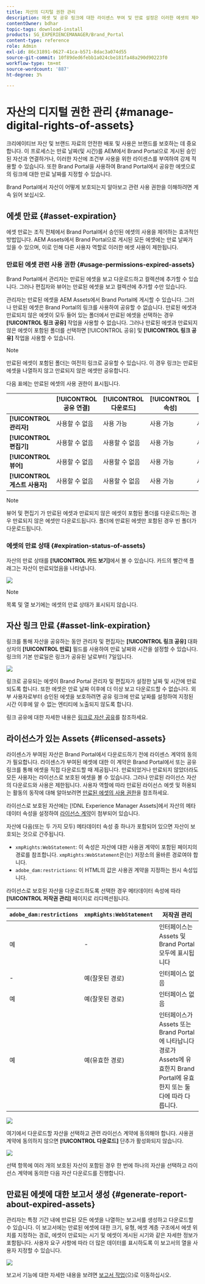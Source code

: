 ```yaml
---
title: 자산의 디지털 권한 관리
description: 에셋 및 공유 링크에 대한 라이센스 부여 및 만료 설정은 이러한 에셋의 제어된 사용을 보장하고 보호합니다.
contentOwner: bdhar
topic-tags: download-install
products: SG_EXPERIENCEMANAGER/Brand_Portal
content-type: reference
role: Admin
exl-id: 86c31891-0627-41ca-b571-8dac3a074d55
source-git-commit: 10f89ded6febb1a024cbe181fa48a290d90223f0
workflow-type: tm+mt
source-wordcount: '887'
ht-degree: 3%

---
```


# 자산의 디지털 권한 관리 {#manage-digital-rights-of-assets}

크리에이티브 자산 및 브랜드 자료의 안전한 배포 및 사용은 브랜드를 보호하는 데 중요합니다. 이 프로세스는 만료 날짜(및 시간)를 AEM에서 Brand Portal으로 게시된 승인된 자산과 연결하거나, 이러한 자산에 조건부 사용을 위한 라이센스를 부여하여 강제 적용할 수 있습니다. 또한 Brand Portal을 사용하여 Brand Portal에서 공유한 에셋으로의 링크에 대한 만료 날짜를 지정할 수 있습니다.

Brand Portal에서 자산이 어떻게 보호되는지 알아보고 관련 사용 권한을 이해하려면 계속 읽어 보십시오.

## 에셋 만료 {#asset-expiration}

에셋 만료는 조직 전체에서 Brand Portal에서 승인된 에셋의 사용을 제어하는 효과적인 방법입니다. AEM Assets에서 Brand Portal으로 게시된 모든 에셋에는 만료 날짜가 있을 수 있으며, 이로 인해 다른 사용자 역할로 이러한 에셋 사용이 제한됩니다.

### 만료된 에셋 관련 사용 권한 {#usage-permissions-expired-assets}

Brand Portal에서 관리자는 만료된 에셋을 보고 다운로드하고 컬렉션에 추가할 수 있습니다. 그러나 편집자와 뷰어는 만료된 에셋을 보고 컬렉션에 추가할 수만 있습니다.

관리자는 만료된 에셋을 AEM Assets에서 Brand Portal에 게시할 수 있습니다. 그러나 만료된 에셋은 Brand Portal의 링크를 사용하여 공유할 수 없습니다. 만료된 에셋과 만료되지 않은 에셋이 모두 들어 있는 폴더에서 만료된 에셋을 선택하는 경우 **[!UICONTROL 링크 공유]** 작업을 사용할 수 없습니다. 그러나 만료된 에셋과 만료되지 않은 에셋이 포함된 폴더를 선택하면 [!UICONTROL 공유] 및 **[!UICONTROL 링크 공유]** 작업을 사용할 수 있습니다.

>[!NOTE]
>
>만료된 에셋이 포함된 폴더는 여전히 링크로 공유할 수 있습니다. 이 경우 링크는 만료된 에셋을 나열하지 않고 만료되지 않은 에셋만 공유합니다.

다음 표에는 만료된 에셋의 사용 권한이 표시됩니다.

|   | **[!UICONTROL 공유 연결]** | **[!UICONTROL 다운로드]** | **[!UICONTROL 속성]** | **[!UICONTROL 컬렉션에 추가]** | **[!UICONTROL 삭제]** |
|---|---|---|---|---|---|
| **[!UICONTROL 관리자]** | 사용할 수 없음 | 사용 가능 | 사용 가능 | 사용 가능 | 사용 가능 |
| **[!UICONTROL 편집기]** | 사용할 수 없음 | 사용할 수 없음 | 사용 가능 | 사용 가능 | 사용할 수 없음 |
| **[!UICONTROL 뷰어]** | 사용할 수 없음 | 사용할 수 없음 | 사용 가능 | 사용 가능 | 사용할 수 없음 |
| **[!UICONTROL 게스트 사용자]** | 사용할 수 없음 | 사용할 수 없음 | 사용 가능 | 사용 가능 | 사용할 수 없음 |

>[!NOTE]
>
>뷰어 및 편집기 가 만료된 에셋과 만료되지 않은 에셋이 포함된 폴더를 다운로드하는 경우 만료되지 않은 에셋만 다운로드됩니다. 폴더에 만료된 에셋만 포함된 경우 빈 폴더가 다운로드됩니다.

### 에셋의 만료 상태 {#expiration-status-of-assets}

자산의 만료 상태를 **[!UICONTROL 카드 보기]**&#x200B;에서 볼 수 있습니다. 카드의 빨간색 플래그는 자산이 만료되었음을 나타냅니다.

![](assets/expired_assets_cardview.png)

>[!NOTE]
>
>목록 및 열 보기에는 에셋의 만료 상태가 표시되지 않습니다.

## 자산 링크 만료 {#asset-link-expiration}

링크를 통해 자산을 공유하는 동안 관리자 및 편집자는 **[!UICONTROL 링크 공유]** 대화 상자의 **[!UICONTROL 만료]** 필드를 사용하여 만료 날짜와 시간을 설정할 수 있습니다. 링크의 기본 만료일은 링크가 공유된 날로부터 7일입니다.

![](assets/asset-link-sharing.png)

링크로 공유되는 에셋이 Brand Portal 관리자 및 편집자가 설정한 날짜 및 시간에 만료되도록 합니다. 또한 에셋은 만료 날짜 이후에 더 이상 보고 다운로드할 수 없습니다. 외부 사용자로부터 승인된 에셋을 보호하려면 공유 링크에 만료 날짜를 설정하여 지정된 시간 이후에 알 수 없는 엔티티에 노출되지 않도록 합니다.

링크 공유에 대한 자세한 내용은 [링크로 자산 공유](../using/brand-portal-link-share.md)를 참조하세요.

## 라이선스가 있는 Assets {#licensed-assets}

라이센스가 부여된 자산은 Brand Portal에서 다운로드하기 전에 라이센스 계약의 동의가 필요합니다. 라이센스가 부여된 에셋에 대한 이 계약은 Brand Portal에서 또는 공유 링크를 통해 에셋을 직접 다운로드할 때 제공됩니다. 만료되었거나 만료되지 않았더라도 모든 사용자는 라이선스로 보호된 에셋을 볼 수 있습니다. 그러나 만료된 라이선스 자산의 다운로드와 사용은 제한됩니다. 사용자 역할에 따라 만료된 라이선스 에셋 및 허용되는 활동의 동작에 대해 알아보려면 [만료된 에셋의 사용 권한](../using/manage-digital-rights-of-assets.md#usage-permissions-expired-assets)을 참조하세요.

라이선스로 보호된 자산에는 [!DNL Experience Manager Assets]에서 자산의 메타데이터 속성을 설정하여 [라이선스 계약](https://experienceleague.adobe.com/en/docs/experience-manager-65/content/assets/administer/drm)이 첨부되어 있습니다.

자산에 다음(또는 두 가지 모두) 메타데이터 속성 중 하나가 포함되어 있으면 자산이 보호되는 것으로 간주됩니다.

* `xmpRights:WebStatement`: 이 속성은 자산에 대한 사용권 계약이 포함된 페이지의 경로를 참조합니다. `xmpRights:WebStatement`은(는) 저장소의 올바른 경로여야 합니다.
* `adobe_dam:restrictions`: 이 HTML의 값은 사용권 계약을 지정하는 원시 속성입니다.


라이선스로 보호된 자산을 다운로드하도록 선택한 경우 메타데이터 속성에 따라 **[!UICONTROL 저작권 관리]** 페이지로 리디렉션됩니다.

| `adobe_dam:restrictions` | `xmpRights:WebStatement` | 저작권 관리 |
| --- | --- | --- |
| 예 | - | 인터페이스는 Assets 및 Brand Portal 모두에 표시됩니다 |
| - | 예(잘못된 경로) | 인터페이스 없음 |
| 예 | 예(잘못된 경로) | 인터페이스 없음 |
| 예 | 예(유효한 경로) | 인터페이스가 Assets 또는 Brand Portal에 나타납니다</br>경로가 Assets에 유효한지 Brand Portal에 유효한지 또는 둘 다에 따라 다릅니다. |

![](assets/asset-copyright-mgmt.png)

여기에서 다운로드할 자산을 선택하고 관련 라이선스 계약에 동의해야 합니다. 사용권 계약에 동의하지 않으면 **[!UICONTROL 다운로드]** 단추가 활성화되지 않습니다.

![](assets/licensed-asset-download-2.png)

선택 항목에 여러 개의 보호된 자산이 포함된 경우 한 번에 하나의 자산을 선택하고 라이선스 계약에 동의한 다음 자산 다운로드를 진행합니다.

## 만료된 에셋에 대한 보고서 생성 {#generate-report-about-expired-assets}

관리자는 특정 기간 내에 만료된 모든 에셋을 나열하는 보고서를 생성하고 다운로드할 수 있습니다. 이 보고서에는 만료된 에셋에 대한 크기, 유형, 에셋 계층 구조에서 에셋 위치를 지정하는 경로, 에셋이 만료되는 시기 및 에셋이 게시된 시기와 같은 자세한 정보가 포함됩니다. 사용자 요구 사항에 따라 더 많은 데이터를 표시하도록 이 보고서의 열을 사용자 지정할 수 있습니다.

![](assets/assets-expired.png)

보고서 기능에 대한 자세한 내용을 보려면 [보고서 작업](../using/brand-portal-reports.md#work-with-reports)(으)로 이동하십시오.
